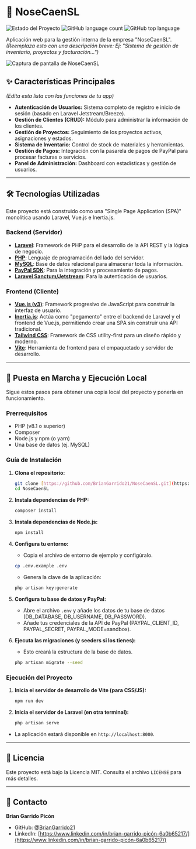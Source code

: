# 🏢 NoseCaenSL

![Estado del Proyecto](https://img.shields.io/badge/status-en_desarrollo-yellowgreen)
![GitHub language count](https://img.shields.io/github/languages/count/BrianGarrido21/NoseCaenSL)
![GitHub top language](https://img.shields.io/github/languages/top/BrianGarrido21/NoseCaenSL?color=4FC08D)

Aplicación web para la gestión interna de la empresa "NoseCaenSL". *(Reemplaza esto con una descripción breve: Ej: "Sistema de gestión de inventario, proyectos y facturación...")*

![Captura de pantalla de NoseCaenSL](https://via.placeholder.com/800x400.png?text=Captura+de+pantalla+de+NoseCaenSL)

## ✨ Características Principales

*(Edita esta lista con las funciones de tu app)*
* **Autenticación de Usuarios:** Sistema completo de registro e inicio de sesión (basado en Laravel Jetstream/Breeze).
* **Gestión de Clientes (CRUD):** Módulo para administrar la información de los clientes.
* **Gestión de Proyectos:** Seguimiento de los proyectos activos, asignaciones y estados.
* **Sistema de Inventario:** Control de stock de materiales y herramientas.
* **Gestión de Pagos:** Integración con la pasarela de pagos de PayPal para procesar facturas o servicios.
* **Panel de Administración:** Dashboard con estadísticas y gestión de usuarios.

---

## 🛠️ Tecnologías Utilizadas

Este proyecto está construido como una "Single Page Application (SPA)" monolítica usando Laravel, Vue.js e Inertia.js.

### **Backend (Servidor)**

* **[Laravel](https://laravel.com/)**: Framework de PHP para el desarrollo de la API REST y la lógica de negocio.
* **[PHP](https://www.php.net/)**: Lenguaje de programación del lado del servidor.
* **[MySQL](https://www.mysql.com/)**: Base de datos relacional para almacenar toda la información.
* **[PayPal SDK](https://developer.paypal.com/home/)**: Para la integración y procesamiento de pagos.
* **[Laravel Sanctum/Jetstream](https://laravel.com/docs/sanctum)**: Para la autenticación de usuarios.

### **Frontend (Cliente)**

* **[Vue.js (v3)](https://vuejs.org/)**: Framework progresivo de JavaScript para construir la interfaz de usuario.
* **[Inertia.js](https://inertiajs.com/)**: Actúa como "pegamento" entre el backend de Laravel y el frontend de Vue.js, permitiendo crear una SPA sin construir una API tradicional.
* **[Tailwind CSS](https://tailwindcss.com/)**: Framework de CSS utility-first para un diseño rápido y moderno.
* **[Vite](https://vitejs.dev/)**: Herramienta de frontend para el empaquetado y servidor de desarrollo.

---

## 🚀 Puesta en Marcha y Ejecución Local

Sigue estos pasos para obtener una copia local del proyecto y ponerla en funcionamiento.

### Prerrequisitos

* PHP (v8.1 o superior)
* Composer
* Node.js y npm (o yarn)
* Una base de datos (ej. MySQL)

### Guía de Instalación

1.  **Clona el repositorio:**
    ```bash
    git clone [https://github.com/BrianGarrido21/NoseCaenSL.git](https://github.com/BrianGarrido21/NoseCaenSL.git)
    cd NoseCaenSL
    ```

2.  **Instala dependencias de PHP:**
    ```bash
    composer install
    ```

3.  **Instala dependencias de Node.js:**
    ```bash
    npm install
    ```

4.  **Configura tu entorno:**
    * Copia el archivo de entorno de ejemplo y configúralo.
    ```bash
    cp .env.example .env
    ```
    * Genera la clave de la aplicación:
    ```bash
    php artisan key:generate
    ```

5.  **Configura tu base de datos y PayPal:**
    * Abre el archivo `.env` y añade los datos de tu base de datos (DB_DATABASE, DB_USERNAME, DB_PASSWORD).
    * Añade tus credenciales de la API de PayPal (PAYPAL_CLIENT_ID, PAYPAL_SECRET, PAYPAL_MODE=sandbox).

6.  **Ejecuta las migraciones (y seeders si los tienes):**
    * Esto creará la estructura de la base de datos.
    ```bash
    php artisan migrate --seed
    ```

### Ejecución del Proyecto

1.  **Inicia el servidor de desarrollo de Vite (para CSS/JS):**
    ```bash
    npm run dev
    ```

2.  **Inicia el servidor de Laravel (en otra terminal):**
    ```bash
    php artisan serve
    ```

* La aplicación estará disponible en `http://localhost:8000`.

---

## 📄 Licencia

Este proyecto está bajo la Licencia MIT. Consulta el archivo `LICENSE` para más detalles.

---

## 👤 Contacto

**Brian Garrido Picón**

* GitHub: [@BrianGarrido21](https://github.com/BrianGarrido21)
* LinkedIn: [https://www.linkedin.com/in/brian-garrido-picón-6a0b65217/](https://www.linkedin.com/in/brian-garrido-picón-6a0b65217/)

